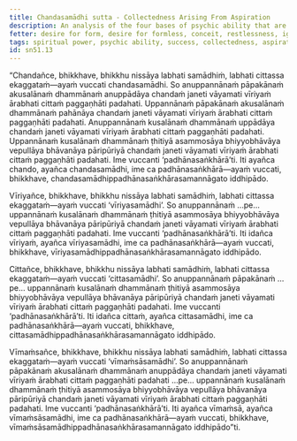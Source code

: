 ```yaml
---
title: Chandasamādhi sutta - Collectedness Arising From Aspiration
description: An analysis of the four bases of psychic ability that are endowed with collectedness arising from aspiration, energy, mind, and investigation.
fetter: desire for form, desire for formless, conceit, restlessness, ignorance
tags: spiritual power, psychic ability, success, collectedness, aspiration, persistence, energy, mind, investigation, reflection, close examination, sn, sn45-56, sn51
id: sn51.13
---
```


“Chandañce, bhikkhave, bhikkhu nissāya labhati samādhiṁ, labhati cittassa ekaggataṁ—ayaṁ vuccati chandasamādhi. So anuppannānaṁ pāpakānaṁ akusalānaṁ dhammānaṁ anuppādāya chandaṁ janeti vāyamati vīriyaṁ ārabhati cittaṁ paggaṇhāti padahati. Uppannānaṁ pāpakānaṁ akusalānaṁ dhammānaṁ pahānāya chandaṁ janeti vāyamati vīriyaṁ ārabhati cittaṁ paggaṇhāti padahati. Anuppannānaṁ kusalānaṁ dhammānaṁ uppādāya chandaṁ janeti vāyamati vīriyaṁ ārabhati cittaṁ paggaṇhāti padahati. Uppannānaṁ kusalānaṁ dhammānaṁ ṭhitiyā asammosāya bhiyyobhāvāya vepullāya bhāvanāya pāripūriyā chandaṁ janeti vāyamati vīriyaṁ ārabhati cittaṁ paggaṇhāti padahati. Ime vuccanti ‘padhānasaṅkhārā’ti. Iti ayañca chando, ayañca chandasamādhi, ime ca padhānasaṅkhārā—ayaṁ vuccati, bhikkhave, chandasamādhippadhānasaṅkhārasamannāgato iddhipādo.

Vīriyañce, bhikkhave, bhikkhu nissāya labhati samādhiṁ, labhati cittassa ekaggataṁ—ayaṁ vuccati ‘vīriyasamādhi’. So anuppannānaṁ …pe… uppannānaṁ kusalānaṁ dhammānaṁ ṭhitiyā asammosāya bhiyyobhāvāya vepullāya bhāvanāya pāripūriyā chandaṁ janeti vāyamati vīriyaṁ ārabhati cittaṁ paggaṇhāti padahati. Ime vuccanti ‘padhānasaṅkhārā’ti. Iti idañca vīriyaṁ, ayañca vīriyasamādhi, ime ca padhānasaṅkhārā—ayaṁ vuccati, bhikkhave, vīriyasamādhippadhānasaṅkhārasamannāgato iddhipādo.

Cittañce, bhikkhave, bhikkhu nissāya labhati samādhiṁ, labhati cittassa ekaggataṁ—ayaṁ vuccati ‘cittasamādhi’. So anuppannānaṁ pāpakānaṁ …pe… uppannānaṁ kusalānaṁ dhammānaṁ ṭhitiyā asammosāya bhiyyobhāvāya vepullāya bhāvanāya pāripūriyā chandaṁ janeti vāyamati vīriyaṁ ārabhati cittaṁ paggaṇhāti padahati. Ime vuccanti ‘padhānasaṅkhārā’ti. Iti idañca cittaṁ, ayañca cittasamādhi, ime ca padhānasaṅkhārā—ayaṁ vuccati, bhikkhave, cittasamādhippadhānasaṅkhārasamannāgato iddhipādo.

Vīmaṁsañce, bhikkhave, bhikkhu nissāya labhati samādhiṁ, labhati cittassa ekaggataṁ—ayaṁ vuccati ‘vīmaṁsāsamādhi’. So anuppannānaṁ pāpakānaṁ akusalānaṁ dhammānaṁ anuppādāya chandaṁ janeti vāyamati vīriyaṁ ārabhati cittaṁ paggaṇhāti padahati …pe… uppannānaṁ kusalānaṁ dhammānaṁ ṭhitiyā asammosāya bhiyyobhāvāya vepullāya bhāvanāya pāripūriyā chandaṁ janeti vāyamati vīriyaṁ ārabhati cittaṁ paggaṇhāti padahati. Ime vuccanti ‘padhānasaṅkhārā’ti. Iti ayañca vīmaṁsā, ayañca vīmaṁsāsamādhi, ime ca padhānasaṅkhārā—ayaṁ vuccati, bhikkhave, vīmaṁsāsamādhippadhānasaṅkhārasamannāgato iddhipādo”ti.
